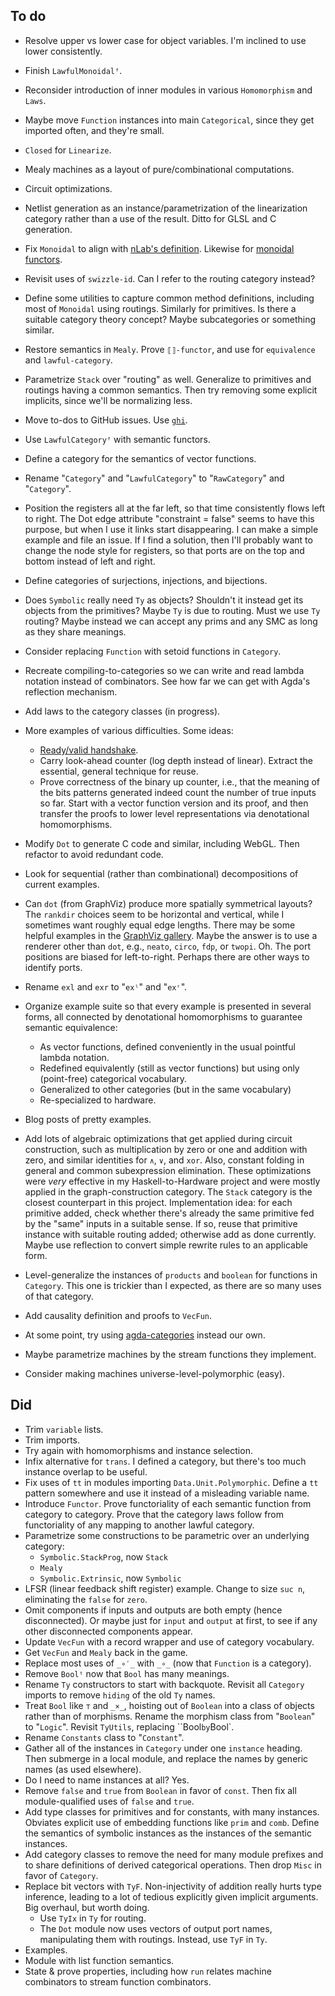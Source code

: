 ## To do

*   Resolve upper vs lower case for object variables.
    I'm inclined to use lower consistently.
*   Finish `LawfulMonoidalᶠ`.
*   Reconsider introduction of inner modules in various `Homomorphism` and `Laws`.
*   Maybe move `Function` instances into main `Categorical`, since they get imported often, and they're small.
*   `Closed` for `Linearize`.
*   Mealy machines as a layout of pure/combinational computations.
*   Circuit optimizations.
*   Netlist generation as an instance/parametrization of the linearization category rather than a use of the result.
    Ditto for GLSL and C generation.
*   Fix `Monoidal` to align with [nLab's definition](https://ncatlab.org/nlab/show/monoidal+category).
    Likewise for [monoidal functors](https://ncatlab.org/nlab/show/monoidal+functor).

*   Revisit uses of `swizzle-id`.
    Can I refer to the routing category instead?
*   Define some utilities to capture common method definitions, including most of `Monoidal` using routings.
    Similarly for primitives.
    Is there a suitable category theory concept?
    Maybe subcategories or something similar.
*   Restore semantics in `Mealy`.
    Prove `⟦⟧-functor`, and use for `equivalence` and `lawful-category`.
*   Parametrize `Stack` over "routing" as well.
    Generalize to primitives and routings having a common semantics.
    Then try removing some explicit implicits, since we'll be normalizing less.
*   Move to-dos to GitHub issues.
    Use [`ghi`](https://github.com/stephencelis/ghi).
*   Use `LawfulCategoryᶠ` with semantic functors.
*   Define a category for the semantics of vector functions.
*   Rename "`Category`" and "`LawfulCategory`" to "`RawCategory`" and "`Category`".
*   Position the registers all at the far left, so that time consistently flows left to right.
    The Dot edge attribute "constraint = false" seems to have this purpose, but when I use it links start disappearing.
    I can make a simple example and file an issue.
    If I find a solution, then I'll probably want to change the node style for registers, so that ports are on the top and bottom instead of left and right.
*   Define categories of surjections, injections, and bijections.
*   Does `Symbolic` really need `Ty` as objects?
    Shouldn't it instead get its objects from the primitives?
    Maybe `Ty` is due to routing.
    Must we use `Ty` routing?
    Maybe instead we can accept any prims and any SMC as long as they share meanings.
*   Consider replacing `Function` with setoid functions in `Category`.
*   Recreate compiling-to-categories so we can write and read lambda notation instead of combinators.
    See how far we can get with Agda's reflection mechanism.
*   Add laws to the category classes (in progress).
*   More examples of various difficulties.
    Some ideas:
    *   [Ready/valid handshake](https://stackoverflow.com/questions/53583946/valid-ready-handshake-in-verilog).
    *   Carry look-ahead counter (log depth instead of linear).
        Extract the essential, general technique for reuse.
    *   Prove correctness of the binary up counter, i.e., that the meaning of the bits patterns generated indeed count the number of true inputs so far.
        Start with a vector function version and its proof, and then transfer the proofs to lower level representations via denotational homomorphisms.
*   Modify `Dot` to generate C code and similar, including WebGL.
    Then refactor to avoid redundant code.
*   Look for sequential (rather than combinational) decompositions of current examples.
*   Can `dot` (from GraphViz) produce more spatially symmetrical layouts?
    The `rankdir` choices seem to be horizontal and vertical, while I sometimes want roughly equal edge lengths.
    There may be some helpful examples in the [GraphViz gallery](https://graphviz.org/gallery/).
    Maybe the answer is to use a renderer other than `dot`, e.g., `neato`, `circo`, `fdp`, or `twopi`.
    Oh. The port positions are biased for left-to-right.
    Perhaps there are other ways to identify ports.
*   Rename `exl` and `exr` to "`exˡ`" and "`exʳ`".
*   Organize example suite so that every example is presented in several forms, all connected by denotational homomorphisms to guarantee semantic equivalence:
    *   As vector functions, defined conveniently in the usual pointful lambda notation.
    *   Redefined equivalently (still as vector functions) but using only (point-free) categorical vocabulary.
    *   Generalized to other categories (but in the same vocabulary)
    *   Re-specialized to hardware.
*   Blog posts of pretty examples.
*   Add lots of algebraic optimizations that get applied during circuit construction, such as multiplication by zero or one and addition with zero, and similar identities for `∧`, `∨`, and `xor`.
    Also, constant folding in general and common subexpression elimination.
    These optimizations were *very* effective in my Haskell-to-Hardware project and were mostly applied in the graph-construction category.
    The `Stack` category is the closest counterpart in this project.
    Implementation idea: for each primitive added, check whether there's already the same primitive fed by the "same" inputs in a suitable sense.
    If so, reuse that primitive instance with suitable routing added; otherwise add as done currently.
    Maybe use reflection to convert simple rewrite rules to an applicable form.
*   Level-generalize the instances of `products` and `boolean` for functions in `Category`.
    This one is trickier than I expected, as there are so many uses of that category.
*   Add causality definition and proofs to `VecFun`.

*   At some point, try using [agda-categories](https://github.com/agda/agda-categories) instead our own.
*   Maybe parametrize machines by the stream functions they implement.
*   Consider making machines universe-level-polymorphic (easy).

## Did

*   Trim `variable` lists.
*   Trim imports.
*   Try again with homomorphisms and instance selection.
*   Infix alternative for `trans`.
    I defined a category, but there's too much instance overlap to be useful.
*   Fix uses of `tt` in modules importing `Data.Unit.Polymorphic`.
    Define a `tt` pattern somewhere and use it instead of a misleading variable name.
*   Introduce `Functor`.
    Prove functoriality of each semantic function from category to category.
    Prove that the category laws follow from functoriality of any mapping to another lawful category.
*   Parametrize some constructions to be parametric over an underlying category:
    *   `Symbolic.StackProg`, now `Stack`
    *   `Mealy`
    *   `Symbolic.Extrinsic`, now `Symbolic`
*   LFSR (linear feedback shift register) example.
    Change to size `suc n`, eliminating the `false` for `zero`.
*   Omit components if inputs and outputs are both empty (hence disconnected).
    Or maybe just for `input` and `output` at first, to see if any other disconnected components appear.
*   Update `VecFun` with a record wrapper and use of category vocabulary.
*   Get `VecFun` and `Mealy` back in the game.
*   Replace most uses of `_∘′_` with `_∘_` (now that `Function` is a category).
*   Remove `Boolᵗ` now that `Bool` has many meanings.
*   Rename `Ty` constructors to start with backquote.
    Revisit all `Category` imports to remove `hiding` of the old `Ty` names.
*   Treat `Bool` like `⊤` and `_×_`, hoisting out of `Boolean` into a class of objects rather than of morphisms.
    Rename the morphism class from "`Boolean`" to "`Logic`".
    Revisit `TyUtils`, replacing ``Bool` by `Bool`.
*   Rename `Constants` class to "`Constant`".
*   Gather all of the instances in `Category` under one `instance` heading.
    Then submerge in a local module, and replace the names by generic names (as used elsewhere).
*   Do I need to name instances at all? Yes.
*   Remove `false` and `true` from `Boolean` in favor of `const`.
    Then fix all module-qualified uses of `false` and `true`.
*   Add type classes for primitives and for constants, with many instances.
    Obviates explicit use of embedding functions like `prim` and `comb`.
    Define the semantics of symbolic instances as the instances of the semantic instances.
*   Add category classes to remove the need for many module prefixes and to share definitions of derived categorical operations.
    Then drop `Misc` in favor of `Category`.
*   Replace bit vectors with `TyF`.
    Non-injectivity of addition really hurts type inference, leading to a lot of tedious explicitly given implicit arguments.
    Big overhaul, but worth doing.
    *   Use `TyIx` in `Ty` for routing.
    *   The `Dot` module now uses vectors of output port names, manipulating them with routings.
        Instead, use `TyF` in `Ty`.
*   Examples.
*   Module with list function semantics.
*   State & prove properties, including how `run` relates machine combinators to stream function combinators.

